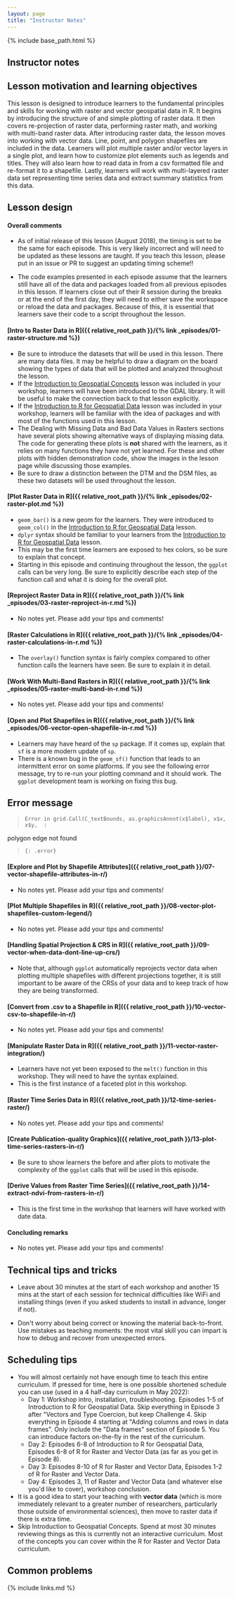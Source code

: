 ```yaml
---
layout: page
title: "Instructor Notes"
---
```


{% include base_path.html %}

## Instructor notes

## Lesson motivation and learning objectives

This lesson is designed to introduce learners to the fundamental principles and skills for working with
raster and vector geospatial data in R. It begins by introducing the structure of and simple plotting of 
raster data. It then covers re-projection of raster data, performing raster math, and working with multi-band
raster data. After introducing raster data, the lesson moves into working with vector data. Line, point, and
polygon shapefiles are included in the data. Learners will plot multiple raster and/or vector layers
in a single plot, and learn how to customize plot elements such as legends and titles. They will 
also learn how to read data in from a csv formatted file and re-format it to a shapefile. Lastly, learners
will work with multi-layered raster data set representing time series data and extract summary statistics
from this data. 

## Lesson design

#### Overall comments

* As of initial release of this lesson (August 2018), the timing is set to be the same for each episode. This
is very likely incorrect and will need to be updated as these lessons are taught. If you teach this lesson, 
please put in an issue or PR to suggest an updating timing scheme!!

* The code examples presented in each episode assume that the learners still have all of the data and packages
loaded from all previous episodes in this lesson. If learners close out of their R session during the breaks or
at the end of the first day, they will need to either save the workspace or reload the data and packages. 
Because of this, it is essential that learners save their code to a script throughout the lesson.

#### [Intro to Raster Data in R]({{ relative_root_path }}/{% link _episodes/01-raster-structure.md %})

* Be sure to introduce the datasets that will be used in this lesson. There are many data files. It may
be helpful to draw a diagram on the board showing the types of data that will be plotted and analyzed 
throughout the lesson. 
* If the [Introduction to Geospatial Concepts](https://datacarpentry.org/organization-geospatial/) lesson was
included in your workshop, learners will have been introduced to the GDAL library. It will be useful to make 
the connection back to that lesson explicitly.
* If the [Introduction to R for Geospatial Data](https://datacarpentry.org/r-intro-geospatial/) lesson was included
in your workshop, learners will be familiar with the idea of packages and with most of the functions used
in this lesson.
* The Dealing with Missing Data and Bad Data Values in Rasters sections have several plots showing alternative ways of displaying missing
data. The code for generating these plots is **not** shared with the learners, as it relies on many functions
they have not yet learned. For these and other plots with hidden demonstration code, show the images in the 
lesson page while discussing those examples. 
* Be sure to draw a distinction between the DTM and the DSM files, as these two datasets will be used
throughout the lesson.

#### [Plot Raster Data in R]({{ relative_root_path }}/{% link _episodes/02-raster-plot.md %})

* `geom_bar()` is a new geom for the learners. They were introduced to `geom_col()` in the [Introduction to R for Geospatial Data](https://datacarpentry.org/r-intro-geospatial/) lesson. 
* `dplyr` syntax should be familiar to your learners from the [Introduction to R for Geospatial Data](https://datacarpentry.org/r-intro-geospatial/) lesson. 
* This may be the first time learners are exposed to hex colors, so be sure to explain that concept.
* Starting in this episode and continuing throughout the lesson, the `ggplot` calls can be very long. Be sure
to explicitly describe each step of the function call and what it is doing for the overall plot. 

#### [Reproject Raster Data in R]({{ relative_root_path }}/{% link _episodes/03-raster-reproject-in-r.md %})

* No notes yet. Please add your tips and comments!

#### [Raster Calculations in R]({{ relative_root_path }}/{% link _episodes/04-raster-calculations-in-r.md %})

* The `overlay()` function syntax is fairly complex compared to other function calls the learners have seen. 
Be sure to explain it in detail.

#### [Work With Multi-Band Rasters in R]({{ relative_root_path }}/{% link _episodes/05-raster-multi-band-in-r.md %})

* No notes yet. Please add your tips and comments!

#### [Open and Plot Shapefiles in R]({{ relative_root_path }}/{% link _episodes/06-vector-open-shapefile-in-r.md %})

* Learners may have heard of the `sp` package. If it comes up, explain that `sf` is a
more modern update of `sp`. 
* There is a known bug in the `geom_sf()` function that leads to an intermittent error on some platforms. 
If you see the following error message, try to re-run your plotting command and it should work. 
The `ggplot` development team is working on fixing this bug.

## Error message
> ~~~
> Error in grid.Call(C_textBounds, as.graphicsAnnot(x$label), x$x, x$y,  : 
  polygon edge not found
> ~~~
> {: .error}

#### [Explore and Plot by Shapefile Attributes]({{ relative_root_path }}/07-vector-shapefile-attributes-in-r/)

* No notes yet. Please add your tips and comments!

#### [Plot Multiple Shapefiles in R]({{ relative_root_path }}/08-vector-plot-shapefiles-custom-legend/)

* No notes yet. Please add your tips and comments!

#### [Handling Spatial Projection & CRS in R]({{ relative_root_path }}/09-vector-when-data-dont-line-up-crs/)

* Note that, although `ggplot` automatically reprojects vector data when plotting multiple shapefiles with
different projections together, it is still important to be aware of the CRSs of your data and to keep track
of how they are being transformed. 


#### [Convert from .csv to a Shapefile in R]({{ relative_root_path }}/10-vector-csv-to-shapefile-in-r/)

* No notes yet. Please add your tips and comments!

#### [Manipulate Raster Data in R]({{ relative_root_path }}/11-vector-raster-integration/)

* Learners have not yet been exposed to the `melt()` function in this workshop. They will need to have 
the syntax explained. 
* This is the first instance of a faceted plot in this workshop. 

#### [Raster Time Series Data in R]({{ relative_root_path }}/12-time-series-raster/)

* No notes yet. Please add your tips and comments! 

#### [Create Publication-quality Graphics]({{ relative_root_path }}/13-plot-time-series-rasters-in-r/)

* Be sure to show learners the before and after plots to motivate the complexity of the 
`ggplot` calls that will be used in this episode. 

#### [Derive Values from Raster Time Series]({{ relative_root_path }}/14-extract-ndvi-from-rasters-in-r/)

* This is the first time in the workshop that learners will have worked with date data.

#### Concluding remarks

* No notes yet. Please add your tips and comments! 

## Technical tips and tricks

* Leave about 30 minutes at the start of each workshop and another 15 mins
at the start of each session for technical difficulties like WiFi and
installing things (even if you asked students to install in advance, longer if
not).

* Don't worry about being correct or knowing the material back-to-front. Use
mistakes as teaching moments: the most vital skill you can impart is how to
debug and recover from unexpected errors.

## Scheduling tips

* You will almost certainly not have enough time to teach this entire curriculum. If pressed for time, 
here is one possible shortened schedule you can use (used in a 4 half-day curriculum in May 2022):
  * Day 1: Workshop intro, installation, troubleshooting. Episodes 1-5 of Introduction to R for Geospatial Data. 
Skip everything in Episode 3 after "Vectors and Type Coercion, but keep Challenge 4. Skip everything in 
Episode 4 starting at "Adding columns and rows in data frames". Only include the "Data frames" section of Episode 5.
You can introduce factors on-the-fly in the rest of the curriculum.
  * Day 2: Episodes 6-8 of Introduction to R for Geospatial Data, Episodes 6-8 of R for Raster and Vector Data (as far
as you get in Episode 8).
  * Day 3: Episodes 8-10 of R for Raster and Vector Data, Episodes 1-2 of R for Raster and Vector Data.
  * Day 4: Episodes 3, 11 of Raster and Vector Data (and whatever else you'd like to cover), workshop conclusion.
* It is a good idea to start your teaching with **vector data** (which is more immediately relevant to a greater number of 
researchers, particularly those outside of environmental sciences), then move to raster data if there is extra time.
* Skip Introduction to Geospatial Concepts. Spend at most 30 minutes reviewing things as this is currently not
an interactive curriculum. Most of the concepts you can cover within the R for Raster and Vector Data curriculum.

## Common problems

{% include links.md %}
